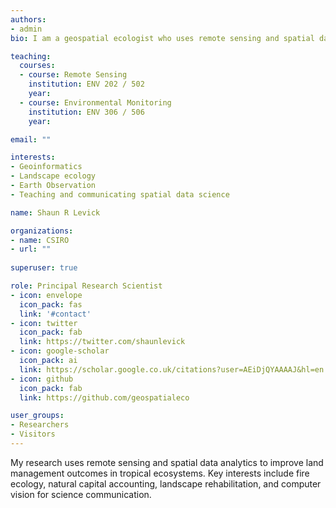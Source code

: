 ```yaml
---
authors:
- admin
bio: I am a geospatial ecologist who uses remote sensing and spatial data analytics to improve land management outcomes in tropical ecosystems. My research focusses on natural capital accounting, biodiversity analytics, landscape rehabilitation, and computer vision for science communication.

teaching:
  courses:
  - course: Remote Sensing
    institution: ENV 202 / 502
    year:
  - course: Environmental Monitoring
    institution: ENV 306 / 506
    year:

email: ""

interests:
- Geoinformatics
- Landscape ecology
- Earth Observation
- Teaching and communicating spatial data science

name: Shaun R Levick

organizations:
- name: CSIRO
- url: ""
  
superuser: true

role: Principal Research Scientist
- icon: envelope
  icon_pack: fas
  link: '#contact'
- icon: twitter
  icon_pack: fab
  link: https://twitter.com/shaunlevick
- icon: google-scholar
  icon_pack: ai
  link: https://scholar.google.co.uk/citations?user=AEiDjQYAAAAJ&hl=en
- icon: github
  icon_pack: fab
  link: https://github.com/geospatialeco

user_groups:
- Researchers
- Visitors
---
```


My research uses remote sensing and spatial data analytics to improve land management outcomes in tropical ecosystems. Key interests include fire ecology, natural capital accounting, landscape rehabilitation, and computer vision for science communication.
